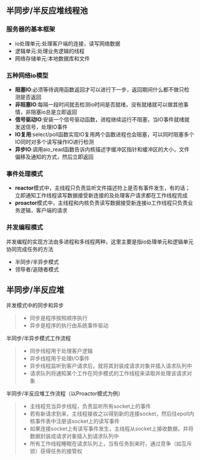 ## 半同步/半反应堆线程池
### 服务器的基本框架
* io处理单元:处理客户端的连接，读写网络数据
* 逻辑单元:处理业务逻辑的线程
* 网络存储单元:本地数据库和文件

### 五种网络io模型
* **阻塞IO**:必须等待调用函数返回才可以进行下一步，返回期间什么都不做只检测是否返回
* **非阻塞IO**:每隔一段时间就去检测io时间是否就绪，没有就绪就可以做其他事情，非阻塞io总是立即返回
* **信号驱动IO**:安装一个信号驱动函数，进程继续运行不阻塞，当IO事件就绪就发送信号，处理IO事件
* **IO复用**:select/poll函数实现IO复用两个函数进程也会阻塞，可以同时阻塞多个IO同时对多个读写操作IO进行检测
* **异步IO**:调用aio_read函数告诉内核描述字缓冲区指针和缓冲区的大小，文件偏移及通知的方式，然后立即返回

### 事件处理模式
* **reactor**模式中，主线程只负责监听文件描述符上是否有事件发生，有的话；立即通知工作线程读写数据接受新连接的及处理客户请求都在工作线程完成
* **proactor**模式中，主线程和内核负责读写数据接受新连接io工作线程只负责业务逻辑，客户端的请求

### 并发编程模式
并发编程的实现方法由多进程和多线程两种，这里主要是指io处理单元和逻辑单元协同完成任务的方法
* 半同步/半异步模式
* 领导者/追随者模式

## 半同步/半反应堆
并发模式中的同步和异步
> * 同步是程序按照顺序执行
> * 异步是程序的执行由系统事件驱动

半同步/半异步模式工作流程
> * 同步线程用于处理客户逻辑
> * 异步线程用于处理I/O事件
> * 异步线程监听到客户请求后，就将其封装成请求对象并插入请求队列中
> * 请求队列将通知某个工作在同步模式的工作线程来读取并处理该请求对象

半同步/半反应堆工作流程（以Proactor模式为例）
> * 主线程充当异步线程，负责监听所有socket上的事件
> * 若有新请求到来，主线程接收之以得到新的连接socket，然后往epoll内核事件表中注册该socket上的读写事件
> * 如果连接socket上有读写事件发生，主线程从socket上接收数据，并将数据封装成请求对象插入到请求队列中
> * 所有工作线程睡眠在请求队列上，当有任务到来时，通过竞争（如互斥锁）获得任务的接管权